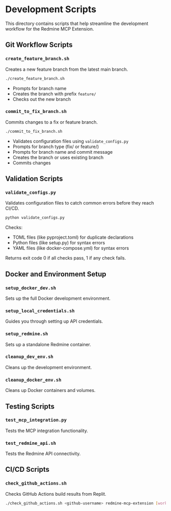 # Development Scripts

This directory contains scripts that help streamline the development workflow for the Redmine MCP Extension.

## Git Workflow Scripts

### `create_feature_branch.sh`

Creates a new feature branch from the latest main branch.

```bash
./create_feature_branch.sh
```

- Prompts for branch name
- Creates the branch with prefix `feature/`
- Checks out the new branch

### `commit_to_fix_branch.sh`

Commits changes to a fix or feature branch.

```bash
./commit_to_fix_branch.sh
```

- Validates configuration files using `validate_configs.py`
- Prompts for branch type (fix/ or feature/)
- Prompts for branch name and commit message
- Creates the branch or uses existing branch
- Commits changes

## Validation Scripts

### `validate_configs.py`

Validates configuration files to catch common errors before they reach CI/CD.

```bash
python validate_configs.py
```

Checks:
- TOML files (like pyproject.toml) for duplicate declarations
- Python files (like setup.py) for syntax errors
- YAML files (like docker-compose.yml) for syntax errors

Returns exit code 0 if all checks pass, 1 if any check fails.

## Docker and Environment Setup

### `setup_docker_dev.sh`

Sets up the full Docker development environment.

### `setup_local_credentials.sh`

Guides you through setting up API credentials.

### `setup_redmine.sh`

Sets up a standalone Redmine container.

### `cleanup_dev_env.sh`

Cleans up the development environment.

### `cleanup_docker_env.sh`

Cleans up Docker containers and volumes.

## Testing Scripts

### `test_mcp_integration.py`

Tests the MCP integration functionality.

### `test_redmine_api.sh`

Tests the Redmine API connectivity.

## CI/CD Scripts

### `check_github_actions.sh`

Checks GitHub Actions build results from Replit.

```bash
./check_github_actions.sh <github-username> redmine-mcp-extension [workflow-name]
```